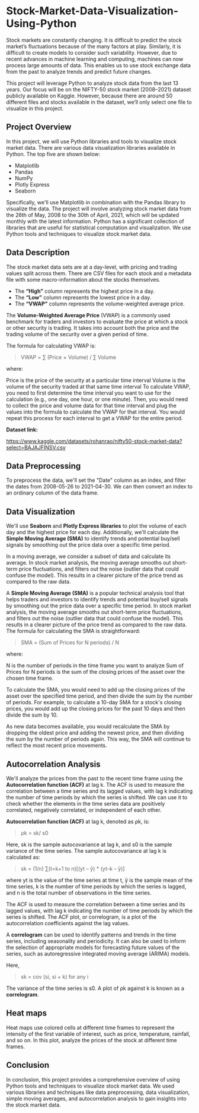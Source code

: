 # Stock-Market-Data-Visualization-Using-Python
Stock markets are constantly changing. It is difficult to predict the stock market’s fluctuations because of the many factors at play. Similarly, it is difficult to create models to consider such variability. However, due to recent advances in machine learning and computing, machines can now process large amounts of data. This enables us to use stock exchange data from the past to analyze trends and predict future changes.

This project will leverage Python to analyze stock data from the last 13 years. Our focus will be on the NIFTY-50 stock market (2008–2021) dataset publicly available on Kaggle. However, because there are around 50 different files and stocks available in the dataset, we’ll only select one file to visualize in this project.

## Project Overview
In this project, we will use Python libraries and tools to visualize stock market data. 
There are various data visualization libraries available in Python. The top five are shown below:

* Matplotlib
* Pandas
* NumPy
* Plotly Express
* Seaborn 

Specifically, we'll use Matplotlib in combination with the Pandas library to visualize the data. The project will involve analyzing stock market data from the 26th of May, 2008 to the 30th of April, 2021, which will be updated monthly with the latest information.
Python has a significant collection of libraries that are useful for statistical computation and visualization. We use Python tools and techniques to visualize stock market data.

## Data Description
The stock market data sets are at a day-level, with pricing and trading values split across them. There are CSV files for each stock and a metadata file with some macro-information about the stocks themselves.

* The **“High”** column represents the highest price in a day.
* The **“Low”** column represents the lowest price in a day.
* The **“VWAP”** column represents the volume-weighted average price.

The **Volume-Weighted Average Price** (VWAP) is a commonly used benchmark for traders and investors to evaluate the price at which a stock or other security is trading. It takes into account both the price and the trading volume of the security over a given period of time.

The formula for calculating VWAP is:

> VWAP = ∑ (Price × Volume) / ∑ Volume

where:

Price is the price of the security at a particular time interval
Volume is the volume of the security traded at that same time interval
To calculate VWAP, you need to first determine the time interval you want to use for the calculation (e.g., one day, one hour, or one minute). Then, you would need to collect the price and volume data for that time interval and plug the values into the formula to calculate the VWAP for that interval. You would repeat this process for each interval to get a VWAP for the entire period.

**Dataset link:**

https://www.kaggle.com/datasets/rohanrao/nifty50-stock-market-data?select=BAJAJFINSV.csv

## Data Preprocessing
To preprocess the data, we'll set the "Date" column as an index, and filter the dates from 2008-05-26 to 2021-04-30. We can then convert an index to an ordinary column of the data frame.

## Data Visualization
We'll use **Seaborn** and **Plotly Express libraries** to plot the volume of each day and the highest price for each day. Additionally, we'll calculate the **Simple Moving Average (SMA)** to identify trends and potential buy/sell signals by smoothing out the price data over a specific time period.

In a moving average, we consider a subset of data and calculate its average. In stock market analysis, the moving average smooths out short-term price fluctuations, and filters out the noise (outlier data that could confuse the model). This results in a clearer picture of the price trend as compared to the raw data.

A **Simple Moving Average (SMA)** is a popular technical analysis tool that helps traders and investors to identify trends and potential buy/sell signals by smoothing out the price data over a specific time period. In stock market analysis, the moving average smooths out short-term price fluctuations, and filters out the noise (outlier data that could confuse the model). This results in a clearer picture of the price trend as compared to the raw data. The formula for calculating the SMA is straightforward:

> SMA = (Sum of Prices for N periods) / N

where:

N is the number of periods in the time frame you want to analyze
Sum of Prices for N periods is the sum of the closing prices of the asset over the chosen time frame.

To calculate the SMA, you would need to add up the closing prices of the asset over the specified time period, and then divide the sum by the number of periods. For example, to calculate a 10-day SMA for a stock's closing prices, you would add up the closing prices for the past 10 days and then divide the sum by 10.

As new data becomes available, you would recalculate the SMA by dropping the oldest price and adding the newest price, and then dividing the sum by the number of periods again. This way, the SMA will continue to reflect the most recent price movements.

## Autocorrelation Analysis
We'll analyze the prices from the past to the recent time frame using the **Autocorrelation function (ACF)** at lag k. The ACF is used to measure the correlation between a time series and its lagged values, with lag k indicating the number of time periods by which the series is shifted. We can use it to check whether the elements in the time series data are positively correlated, negatively correlated, or independent of each other.

**Autocorrelation function (ACF)** at lag k, denoted as ρk, is:

> ρk = sk/ s0

Here, sk is the sample autocovariance at lag k, and s0 is the sample variance of the time series. The sample autocovariance at lag k is calculated as:

> sk = (1/n) ∑(t=k+1 to n)[(yt – ȳ) * (yt–k – ȳ)]

where yt is the value of the time series at time t, ȳ is the sample mean of the time series, k is the number of time periods by which the series is lagged, and n is the total number of observations in the time series.

The ACF is used to measure the correlation between a time series and its lagged values, with lag k indicating the number of time periods by which the series is shifted. The ACF plot, or correlogram, is a plot of the autocorrelation coefficients against the lag values.

A **correlogram** can be used to identify patterns and trends in the time series, including seasonality and periodicity. It can also be used to inform the selection of appropriate models for forecasting future values of the series, such as autoregressive integrated moving average (ARIMA) models.

Here, 

> sk = cov (si, si + k) for any i

The variance of the time series is s0. A plot of ρk against k is known as a **correlogram**.

## Heat maps
Heat maps use colored cells at different time frames to represent the intensity of the first variable of interest, such as price, temperature, rainfall, and so on. In this plot, analyze the prices of the stock at different time frames.

## Conclusion
In conclusion, this project provides a comprehensive overview of using Python tools and techniques to visualize stock market data. We used various libraries and techniques like data preprocessing, data visualization, simple moving averages, and autocorrelation analysis to gain insights into the stock market data.